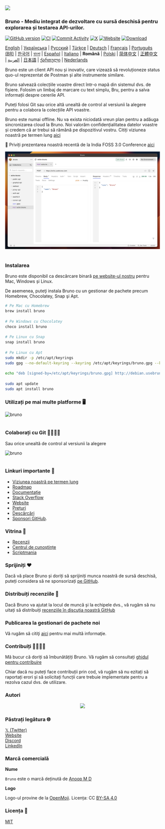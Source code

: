 <br />
<img src="../../assets/images/logo-transparent.png" width="80"/>

### Bruno - Mediu integrat de dezvoltare cu sursă deschisă pentru explorarea și testarea API-urilor.

[![GitHub version](https://badge.fury.io/gh/usebruno%2Fbruno.svg)](https://badge.fury.io/gh/usebruno%bruno)
[![CI](https://github.com/usebruno/bruno/actions/workflows/tests.yml/badge.svg?branch=main)](https://github.com/usebruno/bruno/actions/workflows/tests.yml)
[![Commit Activity](https://img.shields.io/github/commit-activity/m/usebruno/bruno)](https://github.com/usebruno/bruno/pulse)
[![X](https://img.shields.io/twitter/follow/use_bruno?style=social&logo=x)](https://twitter.com/use_bruno)
[![Website](https://img.shields.io/badge/Website-Visit-blue)](https://www.usebruno.com)
[![Download](https://img.shields.io/badge/Download-Latest-brightgreen)](https://www.usebruno.com/downloads)

[English](../../readme.md)
| [Українська](./readme_ua.md)
| [Русский](./readme_ru.md)
| [Türkçe](./readme_tr.md)
| [Deutsch](./readme_de.md)
| [Français](./readme_fr.md)
| [Português (BR)](./readme_pt_br.md)
| [한국어](./readme_kr.md)
| [বাংলা](./readme_bn.md)
| [Español](./readme_es.md)
| [Italiano](./readme_it.md)
| **Română**
| [Polski](./readme_pl.md)
| [简体中文](./readme_cn.md)
| [正體中文](./readme_zhtw.md)
| [العربية](./readme_ar.md)
| [日本語](./readme_ja.md)
| [ქართული](./readme_ka.md)
| [Nederlands](./readme_nl.md)

Bruno este un client API nou și inovativ, care vizează să revoluționeze status quo-ul reprezentat de Postman și alte instrumente similare.

Bruno salvează colecțiile voastre direct într-o mapă din sistemul dvs. de fișiere. Folosim un limbaj de marcare cu text simplu, Bru, pentru a salva informații despre cererile API.

Puteți folosi Git sau orice altă unealtă de control al versiunii la alegere pentru a colabora la colecțiile API voastre.

Bruno este numai offline. Nu va exista niciodată vreun plan pentru a adăuga sincronizarea cloud la Bruno. Noi valorăm confidențialitatea datelor voastre și credem că ar trebui să rămână pe dispozitivul vostru. Citiți viziunea noastră pe termen lung [aici](https://github.com/usebruno/bruno/discussions/269)

📢 Priviți prezentarea noastră recentă de la India FOSS 3.0 Conference [aici](https://www.youtube.com/watch?v=7bSMFpbcPiY)

![bruno](/assets/images/landing-2.png) <br /><br />

### Instalarea

Bruno este disponibil ca descărcare binară [pe website-ul nostru](https://www.usebruno.com/downloads) pentru Mac, Windows și Linux.

De asemenea, puteţi instala Bruno cu un gestionar de pachete precum Homebrew, Chocolatey, Snap şi Apt.

```sh
# Pe Mac cu Homebrew
brew install bruno

# Pe Windows cu Chocolatey
choco install bruno

# Pe Linux cu Snap
snap install bruno

# Pe Linux cu Apt
sudo mkdir -p /etc/apt/keyrings
sudo gpg --no-default-keyring --keyring /etc/apt/keyrings/bruno.gpg --keyserver keyserver.ubuntu.com --recv-keys 9FA6017ECABE0266

echo "deb [signed-by=/etc/apt/keyrings/bruno.gpg] http://debian.usebruno.com/ bruno stable" | sudo tee /etc/apt/sources.list.d/bruno.list

sudo apt update
sudo apt install bruno
```

### Utilizați pe mai multe platforme 🖥️

![bruno](/assets/images/run-anywhere.png) <br /><br />

### Colaborați cu Git 👩‍💻🧑‍💻

Sau orice unealtă de control al versiunii la alegere

![bruno](/assets/images/version-control.png) <br /><br />

### Linkuri importante 📌

- [Viziunea noastră pe termen lung](https://github.com/usebruno/bruno/discussions/269)
- [Roadmap](https://github.com/usebruno/bruno/discussions/384)
- [Documentație](https://docs.usebruno.com)
- [Stack Overflow](https://stackoverflow.com/questions/tagged/bruno)
- [Website](https://www.usebruno.com)
- [Prețuri](https://www.usebruno.com/pricing)
- [Descărcări](https://www.usebruno.com/downloads)
- [Sponsori GitHub](https://github.com/sponsors/helloanoop).

### Vitrina 🎥

- [Recenzii](https://github.com/usebruno/bruno/discussions/343)
- [Centrul de cunoștințe](https://github.com/usebruno/bruno/discussions/386)
- [Scriptmania](https://github.com/usebruno/bruno/discussions/385)

### Sprijiniți ❤️

Dacă vă place Bruno și doriți să sprijiniți munca noastră de sursă deschisă, puteți considera să ne sponsorizați [pe GitHub](https://github.com/sponsors/helloanoop).

### Distribuiți recenziile 📣

Dacă Bruno va ajutat la locul de muncă și la echipele dvs., vă rugăm să nu uitați să distribuiți [recenziile în discuția noastră GitHub](https://github.com/usebruno/bruno/discussions/343)

### Publicarea la gestionari de pachete noi

Vă rugăm să citiţi [aici](../publishing/publishing_ro.md) pentru mai multă informaţie.

### Contribuiți 👩‍💻🧑‍💻

Mă bucur că doriți să îmbunătățiți Bruno. Vă rugăm să consultați [ghidul pentru contribuire](../contributing/contributing_ro.md)

Chiar dacă nu puteți face contribuții prin cod, vă rugăm să nu ezitați să raportați erori și să solicitați funcții care trebuie implementate pentru a rezolva cazul dvs. de utilizare.

### Autori

<div align="center">
    <a href="https://github.com/usebruno/bruno/graphs/contributors">
        <img src="https://contrib.rocks/image?repo=usebruno/bruno" />
    </a>
</div>

### Păstrați legătura 🌐

[𝕏 (Twitter)](https://twitter.com/use_bruno) <br />
[Website](https://www.usebruno.com) <br />
[Discord](https://discord.com/invite/KgcZUncpjq) <br />
[LinkedIn](https://www.linkedin.com/company/usebruno)

### Marcă comercială

**Nume**

`Bruno` este o marcă deținută de [Anoop M D](https://www.helloanoop.com/)

**Logo**

Logo-ul provine de la [OpenMoji](https://openmoji.org/library/emoji-1F436/). Licența: CC [BY-SA 4.0](https://creativecommons.org/licenses/by-sa/4.0/)

### Licența 📄

[MIT](../../license.md)
